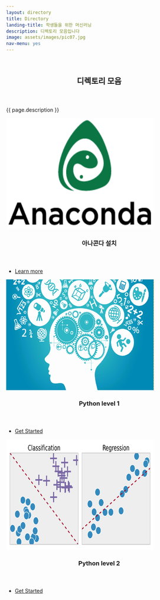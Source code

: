 ```yaml
---
layout: directory
title: Directory
landing-title: 학생들을 위한 머신러닝
description: 디렉토리 모음입니다
image: assets/images/pic07.jpg
nav-menu: yes
---
```


<!-- Banner -->
<!-- Note: The "styleN" class below should match that of the header element. -->
<section id="banner" class="style2">
	<div class="inner">
		<span class="image">
			<img src="{{ site.baseurl }}/{{ page.image }}" alt="" />
		</span>
		<header class="major">
			<h1>디렉토리 모음</h1>
		</header>
		<div class="content">
			<p>{{ page.description }}</p>
		</div>
	</div>
</section>

<!-- Main -->
<div id="main">

<!-- One -->
<section id="one" class="spotlights">
	<section>
		<a href="https://waylight3.github.io/Machine-for-Learning-Site/2016/11/30/installconda.html" class="image">
			<img src="assets/images/anaconda.png" width="400" height="300" alt="" data-position="center center" />
		</a>
		<div class="content">
			<div class="inner">
				<header class="major">
					<h3>아나콘다 설치</h3>
				</header>
				<ul class="actions">
					<li><a href="https://waylight3.github.io/Machine-for-Learning-Site/2016/11/30/installconda.html" class="button">Learn more</a></li>
				</ul>
			</div>
		</div>
	</section>
	
</section>

<!-- Two -->
<section id="two" class="spotlights">
	<section>
		<a href="https://waylight3.github.io/Machine-for-Learning-Site/2016/11/29/Python.html" class="image">
			<img src="assets/images/python1.png" width="400" height="300" alt="" data-position="center center" />
		</a>
		<div class="content">
			<div class="inner">
				<header class="major">
					<h3>Python level 1</h3>
				</header>
				<ul class="actions">
			<li><a href="https://waylight3.github.io/Machine-for-Learning-Site/2016/11/29/Python.html" class="button next">Get Started</a></li>
				</ul>
			</div>
		</div>
	</section>
	
</section>

<!-- Three -->
<section id="three" class="spotlights">
	<section>
		<a href="https://waylight3.github.io/Machine-for-Learning-Site/2016/12/01/Python2.html" class="image">
			<img src="assets/images/ml.png" width="400" height="300" alt="" data-position="center center" />
		</a>
		<div class="content">
			<div class="inner">
				<header class="major">
					<h3>Python level 2</h3>
				</header>
				<ul class="actions">
			<li><a href="https://waylight3.github.io/Machine-for-Learning-Site/2016/12/01/Python2.html" class="button next">Get Started</a></li>
				</ul>
			</div>
		</div>
	</section>
	
</section>

</div>
